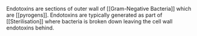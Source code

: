 Endotoxins are sections of outer wall of [[Gram-Negative Bacteria]] which are [[pyrogens]]. Endotoxins are typically generated as part of [[Sterilisation]] where bacteria is broken down leaving the cell wall endotoxins behind. 